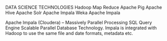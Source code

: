DATA SCIENCE TECHNOLOGIES
Hadoop
Map Reduce
Apache Pig
Apache Hive
Apache Solr
Apache Impala
Weka
Apache Impala

Apache Impala (Cloudera) – Massively Parallel Processing SQL Query Engine Scalable Parallel Database Technology.
Impala is integrated with Hadoop to use the same file and date formats, metadata etc.
